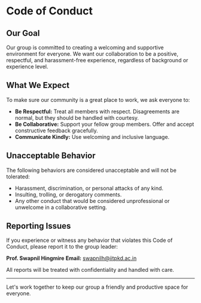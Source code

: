 # Code of Conduct

## Our Goal

Our group is committed to creating a welcoming and supportive environment for everyone. We want our collaboration to be a positive, respectful, and harassment-free experience, regardless of background or experience level.

## What We Expect

To make sure our community is a great place to work, we ask everyone to:

*   **Be Respectful:** Treat all members with respect. Disagreements are normal, but they should be handled with courtesy.
*   **Be Collaborative:** Support your fellow group members. Offer and accept constructive feedback gracefully.
*   **Communicate Kindly:** Use welcoming and inclusive language.

## Unacceptable Behavior

The following behaviors are considered unacceptable and will not be tolerated:

*   Harassment, discrimination, or personal attacks of any kind.
*   Insulting, trolling, or derogatory comments.
*   Any other conduct that would be considered unprofessional or unwelcome in a collaborative setting.

## Reporting Issues

If you experience or witness any behavior that violates this Code of Conduct, please report it to the group leader:

**Prof. Swapnil Hingmire**
**Email:** swapnilh@iitpkd.ac.in

All reports will be treated with confidentiality and handled with care.

---

Let's work together to keep our group a friendly and productive space for everyone.
